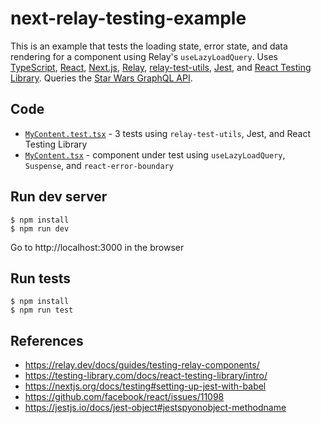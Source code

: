 # next-relay-testing-example

This is an example that tests the loading state, error state, and data rendering for a component using Relay's `useLazyLoadQuery`. Uses [TypeScript](https://www.typescriptlang.org/), [React](https://reactjs.org/), [Next.js](https://nextjs.org/), [Relay](https://relay.dev/), [relay-test-utils](https://relay.dev/docs/guides/testing-relay-components/), [Jest](https://jestjs.io/), and [React Testing Library](https://testing-library.com/docs/react-testing-library/intro/). Queries the [Star Wars GraphQL API](https://github.com/graphql/swapi-graphql).

## Code

- [`MyContent.test.tsx`](/src/__tests__/MyContent.test.tsx) - 3 tests using `relay-test-utils`, Jest, and React Testing Library
- [`MyContent.tsx`](/src/MyContent.tsx) - component under test using `useLazyLoadQuery`, `Suspense`, and `react-error-boundary`

## Run dev server

```
$ npm install
$ npm run dev
```

Go to http://localhost:3000 in the browser

## Run tests

```
$ npm install
$ npm run test
```

## References

- https://relay.dev/docs/guides/testing-relay-components/
- https://testing-library.com/docs/react-testing-library/intro/
- https://nextjs.org/docs/testing#setting-up-jest-with-babel
- https://github.com/facebook/react/issues/11098
- https://jestjs.io/docs/jest-object#jestspyonobject-methodname
